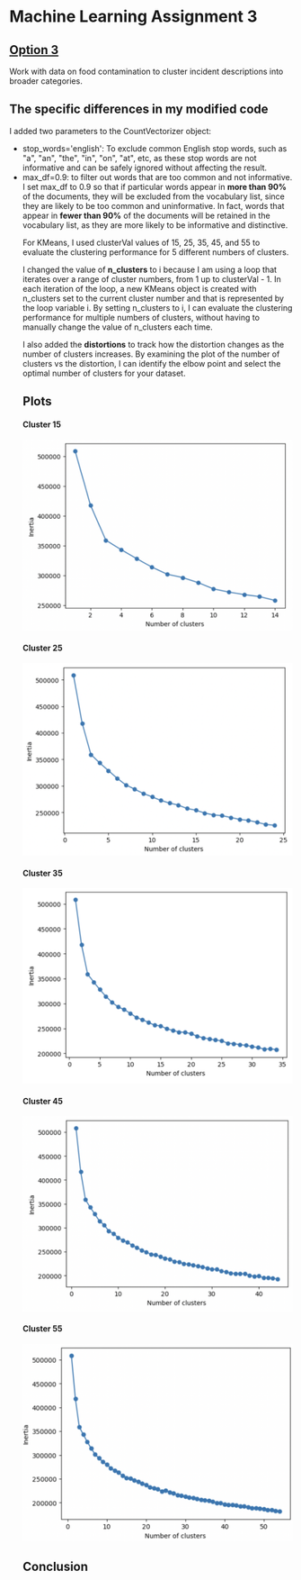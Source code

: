 <h1> Machine Learning Assignment 3 </h1> 

<h2><a href="https://github.com/visualizedata/ml/tree/master/final_assignment_3/option_3">Option 3</a></h2>
<p>Work with data on food contamination to cluster incident descriptions into broader categories.<p>
  
<h2>The specific differences in my modified code</h2>
I added two parameters to the CountVectorizer object:
<ul>
  <li>stop_words='english': To exclude common English stop words, such as "a", "an", "the", "in", "on", "at", etc, as these stop words are not informative and can be safely ignored without affecting the result.</li>
  <li>max_df=0.9: to filter out words that are too common and not informative. I set max_df to 0.9 so that if particular words appear in <b>more than 90%</b> of the documents, they will be excluded from the vocabulary list, since they are likely to be too common and uninformative. In fact, words that appear in <b>fewer than 90%</b> of the documents will be retained in the vocabulary list, as they are more likely to be informative and distinctive.

<p>For KMeans, I used clusterVal values of 15, 25, 35, 45, and 55 to evaluate the clustering performance for 5 different numbers of clusters.</p>

<p>I changed the value of <b>n_clusters</b> to i because I am using a loop that iterates over a range of cluster numbers, from 1 up to clusterVal - 1. In each iteration of the loop, a new KMeans object is created with n_clusters set to the current cluster number and that is represented by the loop variable i. By setting n_clusters to i, I can evaluate the clustering performance for multiple numbers of clusters, without having to manually change the value of n_clusters each time.</p>

<p> I also added the <b>distortions</b> to track how the distortion changes as the number of clusters increases. By examining the plot of the number of clusters vs the distortion, I can identify the elbow point and select the optimal number of clusters for your dataset.
    
  
<h2> Plots </h2> 

<h4>Cluster 15</h4>

![image](https://github.com/skyladfah/Machine_Learning/blob/main/final_assignment_3/cluster%2015.png)

<h4>Cluster 25</h4>

![image](https://github.com/skyladfah/Machine_Learning/blob/main/final_assignment_3/cluster%2025.png)

<h4>Cluster 35</h4>

![image](https://github.com/skyladfah/Machine_Learning/blob/main/final_assignment_3/cluster%2035.png)

<h4>Cluster 45</h4>

![image](https://github.com/skyladfah/Machine_Learning/blob/main/final_assignment_3/cluster%2045.png)

<h4>Cluster 55</h4>

![image](https://github.com/skyladfah/Machine_Learning/blob/main/final_assignment_3/cluster%2055.png)

<h2>Conclusion</h2>
    <p> </p>    
